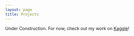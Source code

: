```yaml
---
layout: page
title: Projects
---
```


Under Construction. For now, check out my work on [Kaggle](https://www.kaggle.com/smartyn)!
